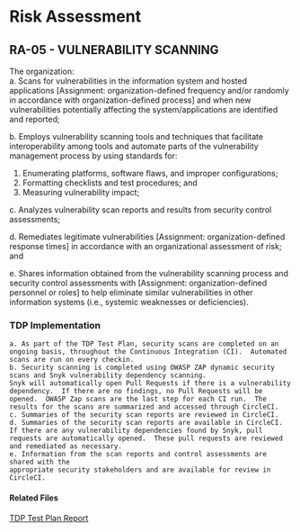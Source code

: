 # Risk Assessment
## RA-05 - VULNERABILITY SCANNING

The organization:  
a. Scans for vulnerabilities in the information system and hosted applications [Assignment: organization-defined frequency and/or randomly in accordance with organization-defined process] and when new vulnerabilities potentially affecting the system/applications are identified and reported;  

b. Employs vulnerability scanning tools and techniques that facilitate interoperability among tools and automate parts of the vulnerability management process by using standards for:  
   1. Enumerating platforms, software flaws, and improper configurations;  
   2. Formatting checklists and test procedures; and  
   3. Measuring vulnerability impact;  

c. Analyzes vulnerability scan reports and results from security control assessments;  

d. Remediates legitimate vulnerabilities [Assignment: organization-defined response times] in accordance with an organizational assessment of risk; and  

e. Shares information obtained from the vulnerability scanning process and security control assessments with [Assignment: organization-defined personnel or roles] to help eliminate similar vulnerabilities in other information systems (i.e., systemic weaknesses or deficiencies).  

### TDP Implementation

	a. As part of the TDP Test Plan, security scans are completed on an ongoing basis, throughout the Continuous Integration (CI).  Automated scans are run on every checkin.  
	b. Security scanning is completed using OWASP ZAP dynamic security scans and Snyk vulnerability dependency scanning.  
	Snyk will automatically open Pull Requests if there is a vulnerability dependency.  If there are no findings, no Pull Requests will be opened.  OWASP Zap scans are the last step for each CI run.  The results for the scans are summarized and accessed through CircleCI.  
	c. Summaries of the security scan reports are reviewed in CircleCI.  
	d. Summaries of the security scan reports are available in CircleCI.  If there are any vulnerability dependencies found by Snyk, pull requests are automatically opened.  These pull requests are reviewed and remediated as necessary.     
	e. Information from the scan reports and control assessments are shared with the  
	appropriate security stakeholders and are available for review in CircleCI. 
	
#### Related Files
[TDP Test Plan Report](https://teams.microsoft.com/l/file/C20CF83B-53DC-45BB-855D-14F513301FE0?tenantId=d58addea-5053-4a80-8499-ba4d944910df&fileType=docx&objectUrl=https%3A%2F%2Fhhsgov.sharepoint.com%2Fsites%2FTANFDataPortalOFA%2FShared%20Documents%2Fcompliance%2FSDLC%2F3_RAR_CDR_TRR%2FTDP_Test%20Plan%20Report%201.21.21.docx&baseUrl=https%3A%2F%2Fhhsgov.sharepoint.com%2Fsites%2FTANFDataPortalOFA&serviceName=teams&threadId=19:3658d5183f3e4e648c0304832c1eafc4@thread.skype&groupId=41f194a6-c1d3-4680-933e-c8ee7d17e287)

